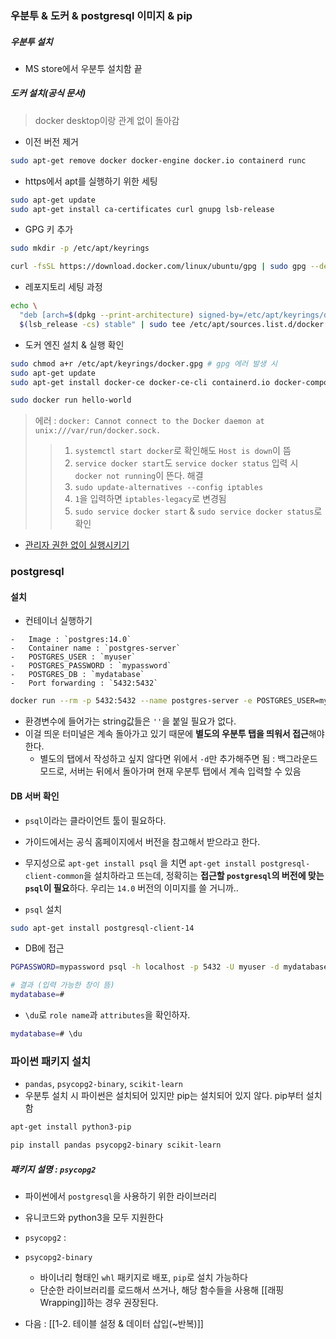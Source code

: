 ### 우분투 & 도커 & postgresql 이미지 & pip

##### 우분투 설치
- MS store에서 우분투 설치함 끝

##### 도커 설치(공식 문서)
> docker desktop이랑 관계 없이 돌아감

- 이전 버전 제거
```sh
sudo apt-get remove docker docker-engine docker.io containerd runc
```

- https에서 apt를 실행하기 위한 세팅
```sh
sudo apt-get update
sudo apt-get install ca-certificates curl gnupg lsb-release
```

- GPG 키 추가 
```sh
sudo mkdir -p /etc/apt/keyrings

curl -fsSL https://download.docker.com/linux/ubuntu/gpg | sudo gpg --dearmor -o /etc/apt/keyrings/docker.gpg
```

- 레포지토리 세팅 과정
```sh
echo \
  "deb [arch=$(dpkg --print-architecture) signed-by=/etc/apt/keyrings/docker.gpg] https://download.docker.com/linux/ubuntu \
  $(lsb_release -cs) stable" | sudo tee /etc/apt/sources.list.d/docker.list > /dev/null
```

- 도커 엔진 설치 & 실행 확인
```sh
sudo chmod a+r /etc/apt/keyrings/docker.gpg # gpg 에러 발생 시 
sudo apt-get update
sudo apt-get install docker-ce docker-ce-cli containerd.io docker-compose-plugin
```

```sh
sudo docker run hello-world
```

> 에러 : `docker: Cannot connect to the Docker daemon at unix:///var/run/docker.sock.` 
>> 1. `systemctl start docker`로 확인해도 `Host is down`이 뜸
>> 2. `service docker start`도 `service docker status` 입력 시 `docker not running`이 뜬다.
>해결 
>> 1. `sudo update-alternatives --config iptables`
>> 2. `1`을 입력하면 `iptables-legacy`로 변경됨
>> 3. `sudo service docker start` & `sudo service docker status`로 확인


- [관리자 권한 없이 실행시키기](https://netmarble.engineering/docker-on-wsl2-without-docker-desktop/)



### postgresql

#### 설치

- 컨테이너 실행하기
```
-   Image : `postgres:14.0`
-   Container name : `postgres-server`
-   POSTGRES_USER : `myuser`
-   POSTGRES_PASSWORD : `mypassword`
-   POSTGRES_DB : `mydatabase`
-   Port forwarding : `5432:5432`
```

```sh
docker run --rm -p 5432:5432 --name postgres-server -e POSTGRES_USER=myuser -e POSTGRES_PASSWORD=mypassword -e POSTGRES_DB=mydatabase postgres:14.0
```
- 환경변수에 들어가는 string값들은 `''`을 붙일 필요가 없다.
- 이걸 띄운 터미널은 계속 돌아가고 있기 때문에 **별도의 우분투 탭을 띄워서 접근**해야 한다.
	- 별도의 탭에서 작성하고 싶지 않다면 위에서 `-d`만 추가해주면 됨 : 백그라운드 모드로, 서버는 뒤에서 돌아가며 현재 우분투 탭에서 계속 입력할 수 있음

#### DB 서버 확인
- `psql`이라는 클라이언트 툴이 필요하다. 
- 가이드에서는 공식 홈페이지에서 버전을 참고해서 받으라고 한다.
- 무지성으로 `apt-get install psql` 을 치면 `apt-get install postgresql-client-common`을 설치하라고 뜨는데,  정확히는 **접근할 `postgresql`의 버전에 맞는 `psql`이 필요**하다. 우리는 `14.0` 버전의 이미지를 쓸 거니까..

- `psql` 설치
```sh
sudo apt-get install postgresql-client-14
```

- DB에 접근
```sh
PGPASSWORD=mypassword psql -h localhost -p 5432 -U myuser -d mydatabase

# 결과 (입력 가능한 창이 뜸)
mydatabase=# 
```

- `\du`로 `role name`과 `attributes`을 확인하자.
```sh
mydatabase=# \du
```

### 파이썬 패키지 설치
- `pandas`, `psycopg2-binary`, `scikit-learn` 
- 우분투 설치 시 파이썬은 설치되어 있지만 pip는 설치되어 있지 않다. pip부터 설치함
```sh
apt-get install python3-pip 

pip install pandas psycopg2-binary scikit-learn
```

##### 패키지 설명 : `psycopg2`
- 파이썬에서 `postgresql`을 사용하기 위한 라이브러리
- 유니코드와 python3을 모두 지원한다
- `psycopg2` : 
- `psycopg2-binary`
	- 바이너리 형태인 `whl` 패키지로 배포, `pip`로 설치 가능하다
	- 단순한 라이브러리를 로드해서 쓰거나, 해당 함수들을 사용해 [[래핑Wrapping]]하는 경우 권장된다.

- 다음 : [[1-2. 테이블 설정 & 데이터 삽입(~반복)]]
